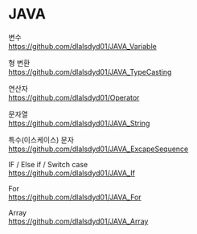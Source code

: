 # JAVA  
  
  
변수  
https://github.com/dlalsdyd01/JAVA_Variable  

형 변환  
https://github.com/dlalsdyd01/JAVA_TypeCasting  

연산자  
https://github.com/dlalsdyd01/Operator  

문자열  
https://github.com/dlalsdyd01/JAVA_String  
  
특수(이스케이스) 문자  
https://github.com/dlalsdyd01/JAVA_ExcapeSequence  

IF / Else if / Switch case  
https://github.com/dlalsdyd01/JAVA_If  

For  
https://github.com/dlalsdyd01/JAVA_For  

Array  
https://github.com/dlalsdyd01/JAVA_Array  
